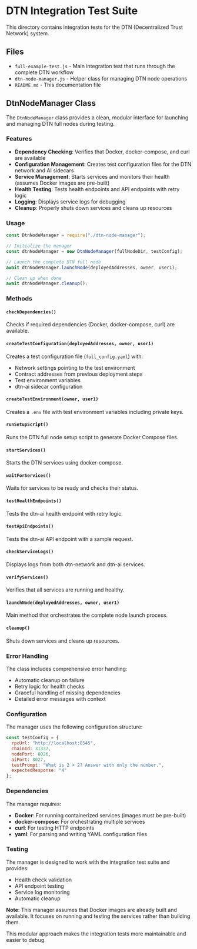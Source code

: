 # DTN Integration Test Suite

This directory contains integration tests for the DTN (Decentralized Trust Network) system.

## Files

- `full-example-test.js` - Main integration test that runs through the complete DTN workflow
- `dtn-node-manager.js` - Helper class for managing DTN node operations
- `README.md` - This documentation file

## DtnNodeManager Class

The `DtnNodeManager` class provides a clean, modular interface for launching and managing DTN full nodes during testing.

### Features

- **Dependency Checking**: Verifies that Docker, docker-compose, and curl are available
- **Configuration Management**: Creates test configuration files for the DTN network and AI sidecars
- **Service Management**: Starts services and monitors their health (assumes Docker images are pre-built)
- **Health Testing**: Tests health endpoints and API endpoints with retry logic
- **Logging**: Displays service logs for debugging
- **Cleanup**: Properly shuts down services and cleans up resources

### Usage

```javascript
const DtnNodeManager = require("./dtn-node-manager");

// Initialize the manager
const dtnNodeManager = new DtnNodeManager(fullNodeDir, testConfig);

// Launch the complete DTN full node
await dtnNodeManager.launchNode(deployedAddresses, owner, user1);

// Clean up when done
await dtnNodeManager.cleanup();
```

### Methods

#### `checkDependencies()`
Checks if required dependencies (Docker, docker-compose, curl) are available.

#### `createTestConfiguration(deployedAddresses, owner, user1)`
Creates a test configuration file (`full_config.yaml`) with:
- Network settings pointing to the test environment
- Contract addresses from previous deployment steps
- Test environment variables
- dtn-ai sidecar configuration

#### `createTestEnvironment(owner, user1)`
Creates a `.env` file with test environment variables including private keys.

#### `runSetupScript()`
Runs the DTN full node setup script to generate Docker Compose files.



#### `startServices()`
Starts the DTN services using docker-compose.

#### `waitForServices()`
Waits for services to be ready and checks their status.

#### `testHealthEndpoints()`
Tests the dtn-ai health endpoint with retry logic.

#### `testApiEndpoints()`
Tests the dtn-ai API endpoint with a sample request.

#### `checkServiceLogs()`
Displays logs from both dtn-network and dtn-ai services.

#### `verifyServices()`
Verifies that all services are running and healthy.

#### `launchNode(deployedAddresses, owner, user1)`
Main method that orchestrates the complete node launch process.

#### `cleanup()`
Shuts down services and cleans up resources.

### Error Handling

The class includes comprehensive error handling:
- Automatic cleanup on failure
- Retry logic for health checks
- Graceful handling of missing dependencies
- Detailed error messages with context

### Configuration

The manager uses the following configuration structure:

```javascript
const testConfig = {
  rpcUrl: "http://localhost:8545",
  chainId: 31337,
  nodePort: 8026,
  aiPort: 8027,
  testPrompt: "What is 2 + 2? Answer with only the number.",
  expectedResponse: "4"
};
```

### Dependencies

The manager requires:
- **Docker**: For running containerized services (images must be pre-built)
- **docker-compose**: For orchestrating multiple services
- **curl**: For testing HTTP endpoints
- **yaml**: For parsing and writing YAML configuration files

### Testing

The manager is designed to work with the integration test suite and provides:
- Health check validation
- API endpoint testing
- Service log monitoring
- Automatic cleanup

**Note**: This manager assumes that Docker images are already built and available. It focuses on running and testing the services rather than building them.

This modular approach makes the integration tests more maintainable and easier to debug. 